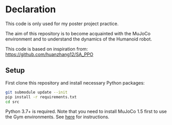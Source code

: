# Declaration

This code is only used for my poster project practice.

The aim of this repository is to become acquainted with the MuJoCo environment and to understand the dynamics of the Humanoid robot.

This code is based on inspiration from: https://github.com/huanzhang12/SA_PPO

## Setup

First clone this repository and install necessary Python packages:

```bash
git submodule update --init
pip install -r requirements.txt
cd src
```

Python 3.7+ is required. Note that you need to install MuJoCo 1.5 first to use
the Gym environments.  See
[here](https://github.com/openai/mujoco-py/blob/9ea9bb000d6b8551b99f9aa440862e0c7f7b4191/README.md#requirements)
for instructions.

